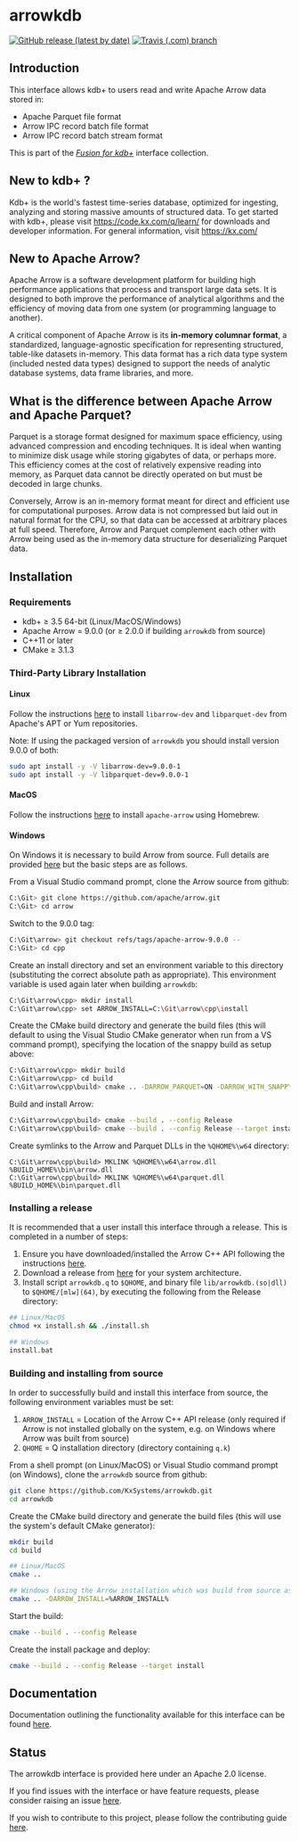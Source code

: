 # arrowkdb

[![GitHub release (latest by date)](https://img.shields.io/github/v/release/kxsystems/arrowkdb?include_prereleases)](https://github.com/kxsystems/arrowkdb/releases) [![Travis (.com) branch](https://travis-ci.com/KxSystems/arrowkdb.svg?branch=main)](https://travis-ci.com/KxSystems/arrowkdb)


## Introduction

This interface allows kdb+ to users read and write Apache Arrow data stored in:

- Apache Parquet file format
- Arrow IPC record batch file format
- Arrow IPC record batch stream format

This is part of the [*Fusion for kdb+*](http://code.kx.com/q/interfaces/fusion/) interface collection.



## New to kdb+ ?

Kdb+ is the world's fastest time-series database, optimized for  ingesting, analyzing and storing massive amounts of structured data. To  get started with kdb+, please visit https://code.kx.com/q/learn/ for downloads and developer information. For general information, visit https://kx.com/



## New to Apache Arrow?

Apache Arrow is a software development platform for building high performance applications that process and transport large data sets. It is designed to both improve the performance of analytical algorithms and the efficiency of moving data from one system (or programming language to another).

A critical component of Apache Arrow is its **in-memory columnar format**, a standardized, language-agnostic specification for representing structured, table-like datasets in-memory. This data format has a rich data type system (included nested data types) designed to support the needs of analytic database systems, data frame libraries, and more.



## What is the difference between Apache Arrow and Apache Parquet?

Parquet is a storage format designed for maximum space efficiency, using advanced compression and encoding techniques. It is ideal when wanting  to minimize disk usage while storing gigabytes of data, or perhaps more. This efficiency comes at the cost of relatively expensive reading into memory, as Parquet data cannot be directly operated on but must be  decoded in large chunks.

Conversely, Arrow is an in-memory format meant for direct and efficient use for computational purposes. Arrow data is not compressed but laid out in  natural format for the CPU, so that data can be accessed at arbitrary places at full speed.  Therefore, Arrow and Parquet complement each other with Arrow being used as the in-memory data structure for deserializing Parquet data.



## Installation

### Requirements

- kdb+ ≥ 3.5 64-bit (Linux/MacOS/Windows)
- Apache Arrow = 9.0.0 (or ≥ 2.0.0 if building `arrowkdb` from source)
- C++11 or later
- CMake ≥ 3.1.3



### Third-Party Library Installation

#### Linux

Follow the instructions [here](https://arrow.apache.org/install/#c-and-glib-c-packages-for-debian-gnulinux-ubuntu-and-centos) to install `libarrow-dev` and `libparquet-dev` from Apache's APT or Yum repositories.

Note: If using the packaged version of `arrowkdb` you should install version 9.0.0 of both:

```bash
sudo apt install -y -V libarrow-dev=9.0.0-1
sudo apt install -y -V libparquet-dev=9.0.0-1
```

#### MacOS

Follow the instructions [here](https://arrow.apache.org/install/#c-and-glib-c-packages-on-homebrew) to install `apache-arrow` using Homebrew.

#### Windows

On Windows it is necessary to build Arrow from source.  Full details are provided [here](https://arrow.apache.org/docs/developers/cpp/windows.html) but the basic steps are as follows.

From a Visual Studio command prompt, clone the Arrow source from github:

```bash
C:\Git> git clone https://github.com/apache/arrow.git
C:\Git> cd arrow
```

Switch to the 9.0.0 tag:

```bash
C:\Git\arrow> git checkout refs/tags/apache-arrow-9.0.0 --
C:\Git> cd cpp
```

Create an install directory and set an environment variable to this directory (substituting the correct absolute path as appropriate).  This environment variable is used again later when building `arrowkdb`:

```bash
C:\Git\arrow\cpp> mkdir install
C:\Git\arrow\cpp> set ARROW_INSTALL=C:\Git\arrow\cpp\install
```

Create the CMake build directory and generate the build files (this will default to using the Visual Studio CMake generator when run from a VS command prompt), specifying the location of the snappy build as setup above:

```bash
C:\Git\arrow\cpp> mkdir build
C:\Git\arrow\cpp> cd build
C:\Git\arrow\cpp\build> cmake .. -DARROW_PARQUET=ON -DARROW_WITH_SNAPPY=ON -DARROW_BUILD_STATIC=OFF -DARROW_COMPUTE=OFF -DARROW_DEPENDENCY_USE_SHARED=OFF -DCMAKE_INSTALL_PREFIX=%ARROW_INSTALL% 
```

Build and install Arrow:

```bash
C:\Git\arrow\cpp\build> cmake --build . --config Release
C:\Git\arrow\cpp\build> cmake --build . --config Release --target install
```

Create symlinks to the Arrow and Parquet DLLs in the `%QHOME%\w64` directory:

```
C:\Git\arrow\cpp\build> MKLINK %QHOME%\w64\arrow.dll %BUILD_HOME%\bin\arrow.dll
C:\Git\arrow\cpp\build> MKLINK %QHOME%\w64\parquet.dll %BUILD_HOME%\bin\parquet.dll
```



### Installing a release

It is recommended that a user install this interface through a release. This is completed in a number of steps:

1. Ensure you have downloaded/installed the Arrow C++ API following the instructions [here](https://github.com/KxSystems/arrowkdb#third-party-library-installation).
2. Download a release from [here](https://github.com/KxSystems/arrowkdb/releases) for your system architecture.
3. Install script `arrowkdb.q` to `$QHOME`, and binary file `lib/arrowkdb.(so|dll)` to `$QHOME/[mlw](64)`, by executing the following from the Release directory:

```bash
## Linux/MacOS
chmod +x install.sh && ./install.sh

## Windows
install.bat
```



### Building and installing from source

In order to successfully build and install this interface from source, the following environment variables must be set:

1. `ARROW_INSTALL` = Location of the Arrow C++ API release (only required if Arrow is not installed globally on the system, e.g. on Windows where Arrow was built from source)
2. `QHOME` = Q installation directory (directory containing `q.k`)

From a shell prompt (on Linux/MacOS) or Visual Studio command prompt (on Windows), clone the `arrowkdb` source from github:

```bash
git clone https://github.com/KxSystems/arrowkdb.git
cd arrowkdb
```

Create the CMake build directory and generate the build files (this will use the system's default CMake generator):

```bash
mkdir build
cd build

## Linux/MacOS
cmake ..

## Windows (using the Arrow installation which was build from source as above)
cmake .. -DARROW_INSTALL=%ARROW_INSTALL%
```

Start the build:

```bash
cmake --build . --config Release
```

Create the install package and deploy:

```bash
cmake --build . --config Release --target install
```



## Documentation

Documentation outlining the functionality available for this interface can be found [here](https://code.kx.com/q/interfaces/arrow/).



## Status

The arrowkdb interface is provided here under an Apache 2.0 license.

If you find issues with the interface or have feature requests, please consider raising an issue [here](https://github.com/KxSystems/arrowkdb/issues).

If you wish to contribute to this project, please follow the contributing guide [here](https://github.com/KxSystems/arrowkdb/blob/main/CONTRIBUTING.md).
